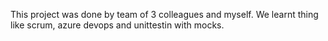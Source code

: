 This project was done by team of 3 colleagues and myself.
We learnt thing like scrum, azure devops and unittestin with mocks.
